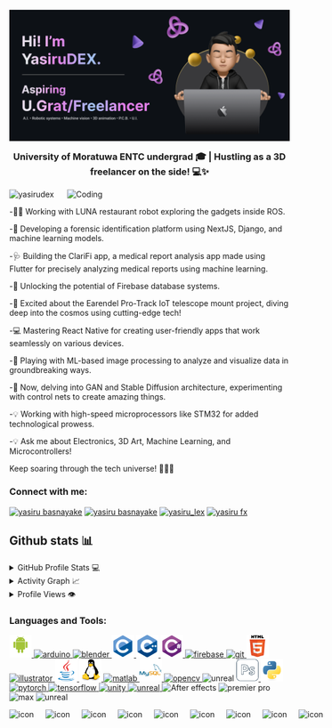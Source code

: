 ![MasterHead](/Banner.png)

<h3 align="center" style="margin-top: 0px;">University of Moratuwa ENTC undergrad 🎓 | Hustling as a 3D freelancer on the side! 💻✨</h3>

<img align="right" alt="Coding" width="400" src="https://miro.medium.com/v2/resize:fit:512/1*_sWgDKA0EK_pkU2a0rLjdw.png">


<p align="left"> <img src="https://komarev.com/ghpvc/?username=yasirudex&label=Profile%20views&color=0e75b6&style=flat" alt="yasirudex" /> </p>

-🕵️‍♂️ Working with LUNA restaurant robot exploring the gadgets inside ROS.

-🚀 Developing a forensic identification platform using NextJS, Django, and machine learning models.

-🩺 Building the ClariFi app, a medical report analysis app made using Flutter for precisely analyzing medical reports using machine learning.

-💾 Unlocking the potential of Firebase database systems.

-🌌 Excited about the Earendel Pro-Track IoT telescope mount project, diving deep into the cosmos using cutting-edge tech!

-💻 Mastering React Native for creating user-friendly apps that work seamlessly on various devices.

-🤖 Playing with ML-based image processing to analyze and visualize data in groundbreaking ways.

-🚀 Now, delving into GAN and Stable Diffusion architecture, experimenting with control nets to create amazing things.

-💡 Working with high-speed microprocessors like STM32 for added technological prowess.

-💡 Ask me about Electronics, 3D Art, Machine Learning, and Microcontrollers!

Keep soaring through the tech universe! 🚀🔭📱

<h3 align="left">Connect with me:</h3>
<p align="left">
<a href="https://linkedin.com/in/yasiru basnayake" target="blank"><img align="center" src="https://raw.githubusercontent.com/rahuldkjain/github-profile-readme-generator/master/src/images/icons/Social/linked-in-alt.svg" alt="yasiru basnayake" height="30" width="40" /></a>
<a href="https://fb.com/yasiru basnayake" target="blank"><img align="center" src="https://raw.githubusercontent.com/rahuldkjain/github-profile-readme-generator/master/src/images/icons/Social/facebook.svg" alt="yasiru basnayake" height="30" width="40" /></a>
<a href="https://instagram.com/yasiru_lex" target="blank"><img align="center" src="https://raw.githubusercontent.com/rahuldkjain/github-profile-readme-generator/master/src/images/icons/Social/instagram.svg" alt="yasiru_lex" height="30" width="40" /></a>
<a href="https://www.youtube.com/c/yasiru fx" target="blank"><img align="center" src="https://raw.githubusercontent.com/rahuldkjain/github-profile-readme-generator/master/src/images/icons/Social/youtube.svg" alt="yasiru fx" height="30" width="40" /></a>
</p>

## Github stats 📊

<details>
  <summary>GitHub Profile Stats 💻</summary>
  <br/>
    <a href="https://github.com/yasiruDEX/github-readme-stats"><img alt="Yasiru's's Github Stats" src="https://github-readme-stats.vercel.app/api/?username=YasiruDEX&show_icons=true&count_private=true&theme=default&hide_border=true&bg_color=fff&title_color=00E676&icon_color=00E676" height="192px"/></a>
<a href="https://github.com/YasiruDEX/github-readme-stats"><img alt="Yasiru's's Github Stats" src="https://github-readme-stats.vercel.app/api/top-langs/?username=YasiruDEX&layout=compact&langs_count=8" height="192px"/></a>  <br/>
</details>

<details>
  <summary>Activity Graph 📈</summary>
  <br/>

[![Ashutosh's github activity graph](https://github-readme-activity-graph.vercel.app/graph?username=YasiruDEX&bg_color=ffffff&color=000000&line=04e61b&point=403d3d&area=true&hide_border=true)](https://github.com/ashutosh00710/github-readme-activity-graph)

</details>

<details>
  <summary>Profile Views 👁️</summary>
  <br/>
  <img src="https://komarev.com/ghpvc/?username=YasiruDEX&label=PROFILE+VIEWS&style=for-the-badge&color=brightgreen">

</details>



<h3 align="left">Languages and Tools:</h3>
<p align="left"> <a href="https://developer.android.com" target="_blank" rel="noreferrer"> <img src="https://raw.githubusercontent.com/devicons/devicon/master/icons/android/android-original-wordmark.svg" alt="android" width="40" height="40"/> </a> <a href="https://www.arduino.cc/" target="_blank" rel="noreferrer"> <img src="https://cdn.worldvectorlogo.com/logos/arduino-1.svg" alt="arduino" width="40" height="40"/> </a> <a href="https://www.blender.org/" target="_blank" rel="noreferrer"> <img src="https://download.blender.org/branding/community/blender_community_badge_white.svg" alt="blender" width="40" height="40"/> </a> <a href="https://www.cprogramming.com/" target="_blank" rel="noreferrer"> <img src="https://raw.githubusercontent.com/devicons/devicon/master/icons/c/c-original.svg" alt="c" width="40" height="40"/> </a> <a href="https://www.w3schools.com/cpp/" target="_blank" rel="noreferrer"> <img src="https://raw.githubusercontent.com/devicons/devicon/master/icons/cplusplus/cplusplus-original.svg" alt="cplusplus" width="40" height="40"/> </a> <a href="https://www.w3schools.com/cs/" target="_blank" rel="noreferrer"> <img src="https://raw.githubusercontent.com/devicons/devicon/master/icons/csharp/csharp-original.svg" alt="csharp" width="40" height="40"/> </a> <a href="https://firebase.google.com/" target="_blank" rel="noreferrer"> <img src="https://www.vectorlogo.zone/logos/firebase/firebase-icon.svg" alt="firebase" width="40" height="40"/> </a> <a href="https://git-scm.com/" target="_blank" rel="noreferrer"> <img src="https://www.vectorlogo.zone/logos/git-scm/git-scm-icon.svg" alt="git" width="40" height="40"/> </a> <a href="https://www.w3.org/html/" target="_blank" rel="noreferrer"> <img src="https://raw.githubusercontent.com/devicons/devicon/master/icons/html5/html5-original-wordmark.svg" alt="html5" width="40" height="40"/> </a> <a href="https://www.adobe.com/in/products/illustrator.html" target="_blank" rel="noreferrer"> <img src="https://www.vectorlogo.zone/logos/adobe_illustrator/adobe_illustrator-icon.svg" alt="illustrator" width="40" height="40"/> </a> <a href="https://www.java.com" target="_blank" rel="noreferrer"> <img src="https://raw.githubusercontent.com/devicons/devicon/master/icons/java/java-original.svg" alt="java" width="40" height="40"/> </a> <a href="https://www.linux.org/" target="_blank" rel="noreferrer"> <img src="https://raw.githubusercontent.com/devicons/devicon/master/icons/linux/linux-original.svg" alt="linux" width="40" height="40"/> </a> <a href="https://www.mathworks.com/" target="_blank" rel="noreferrer"> <img src="https://upload.wikimedia.org/wikipedia/commons/2/21/Matlab_Logo.png" alt="matlab" width="40" height="40"/> </a> <a href="https://www.mysql.com/" target="_blank" rel="noreferrer"> <img src="https://raw.githubusercontent.com/devicons/devicon/master/icons/mysql/mysql-original-wordmark.svg" alt="mysql" width="40" height="40"/> </a> <a href="https://opencv.org/" target="_blank" rel="noreferrer"> <img src="https://www.vectorlogo.zone/logos/opencv/opencv-icon.svg" alt="opencv" width="40" height="40"/> </a> <img src="https://encrypted-tbn0.gstatic.com/images?q=tbn:ANd9GcSfalKWSq_wL9ei5KysW-eCj_4PEehlQ4fjmNxXEgjutg&s" alt="unreal" width="40" height="40"/> <a href="https://www.photoshop.com/en" target="_blank" rel="noreferrer"> <img src="https://raw.githubusercontent.com/devicons/devicon/master/icons/photoshop/photoshop-line.svg" alt="photoshop" width="40" height="40"/> </a> <a href="https://www.python.org" target="_blank" rel="noreferrer"> <img src="https://raw.githubusercontent.com/devicons/devicon/master/icons/python/python-original.svg" alt="python" width="40" height="40"/> </a> <a href="https://pytorch.org/" target="_blank" rel="noreferrer"> <img src="https://www.vectorlogo.zone/logos/pytorch/pytorch-icon.svg" alt="pytorch" width="40" height="40"/> </a> <a href="https://www.tensorflow.org" target="_blank" rel="noreferrer"> <img src="https://www.vectorlogo.zone/logos/tensorflow/tensorflow-icon.svg" alt="tensorflow" width="40" height="40"/> </a> <a href="https://unity.com/" target="_blank" rel="noreferrer"> <img src="https://www.vectorlogo.zone/logos/unity3d/unity3d-icon.svg" alt="unity" width="40" height="40"/> </a> <a href="https://unrealengine.com/" target="_blank" rel="noreferrer"> <img src="https://raw.githubusercontent.com/kenangundogan/fontisto/036b7eca71aab1bef8e6a0518f7329f13ed62f6b/icons/svg/brand/unreal-engine.svg" alt="unreal" width="40" height="40"/> </a> 

<img src="https://seeklogo.com/images/A/adobe-after-effects-logo-960B473FE4-seeklogo.com.png" alt="After effects" width="40" height="40"/>
<img src="https://upload.wikimedia.org/wikipedia/commons/thumb/4/40/Adobe_Premiere_Pro_CC_icon.svg/1051px-Adobe_Premiere_Pro_CC_icon.svg.png" alt="premier pro" width="40" height="40"/>
<img src="https://cdn.freebiesupply.com/logos/large/2x/3ds-max-full-logo-png-transparent.png" alt="max" width="40" height="40"/>
<img src="https://i.pinimg.com/originals/a6/a4/bf/a6a4bfb514e96ecf6fdbb6cce692cc48.png" alt="unreal" width="40" height="40"/>


</p>

<div style="display: flex; align-items: flex-start;"><img src="https://techstack-generator.vercel.app/cpp-icon.svg" alt="icon" width="65" height="65" /><img src="https://techstack-generator.vercel.app/csharp-icon.svg" alt="icon" width="65" height="65" /><img src="https://techstack-generator.vercel.app/python-icon.svg" alt="icon" width="65" height="65" /><img src="https://techstack-generator.vercel.app/mysql-icon.svg" alt="icon" width="65" height="65" /><img src="https://techstack-generator.vercel.app/java-icon.svg" alt="icon" width="65" height="65" /><img src="https://techstack-generator.vercel.app/github-icon.svg" alt="icon" width="65" height="65" /><img src="https://techstack-generator.vercel.app/webpack-icon.svg" alt="icon" width="65" height="65" /><img src="https://techstack-generator.vercel.app/js-icon.svg" alt="icon" width="65" height="65" /><img src="https://techstack-generator.vercel.app/react-icon.svg" alt="icon" width="65" height="65" /></div>

